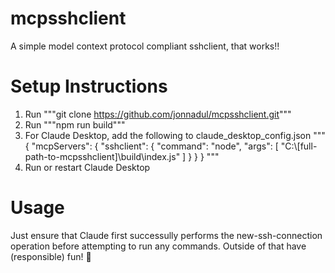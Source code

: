 # mcpsshclient
A simple model context protocol compliant sshclient, that works!!

# Setup Instructions
1. Run """git clone https://github.com/jonnadul/mcpsshclient.git"""
2. Run """npm run build"""
3. For Claude Desktop, add the following to claude_desktop_config.json
"""
{
  "mcpServers": {
    "sshclient": {
      "command": "node",
      "args": [
        "C:\\[full-path-to-mcpsshclient]\\build\\index.js"
      ]
    }
  }
}
"""
4. Run or restart Claude Desktop

# Usage
Just ensure that Claude first successully performs the new-ssh-connection operation before attempting to run any commands. Outside of that have (responsible) fun! :rocket: